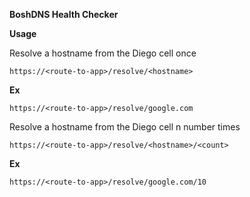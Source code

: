 **BoshDNS Health Checker**

****Usage****

Resolve a hostname from the Diego cell once

    https://<route-to-app>/resolve/<hostname>

****Ex****

    https://<route-to-app>/resolve/google.com

Resolve a hostname from the Diego cell n number times

    https://<route-to-app>/resolve/<hostname>/<count>

****Ex****

    https://<route-to-app>/resolve/google.com/10
